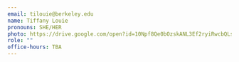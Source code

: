 ```yaml
---
email: tilouie@berkeley.edu
name: Tiffany Louie
pronouns: SHE/HER
photo: https://drive.google.com/open?id=10Npf8Qe0bOzskANL3Ef2ryiRwcbQLsSS
role: ""
office-hours: TBA
---
```

